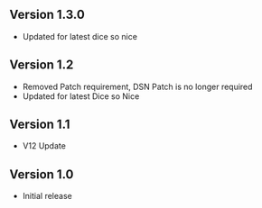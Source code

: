 ## Version 1.3.0
- Updated for latest dice so nice

## Version 1.2
- Removed Patch requirement, DSN Patch is no longer required
- Updated for latest Dice so Nice

## Version 1.1
- V12 Update

## Version 1.0
- Initial release


